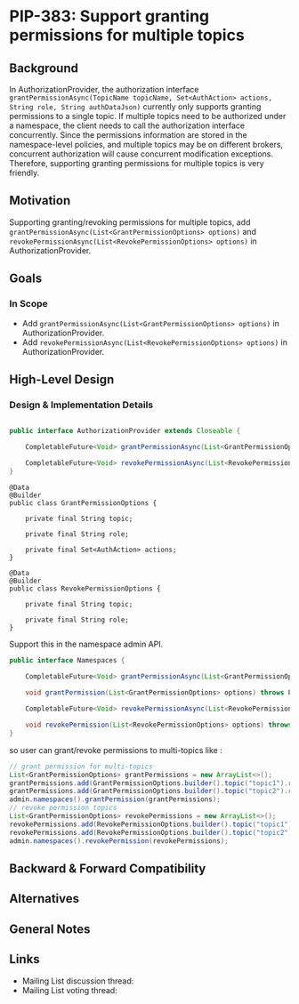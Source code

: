 # PIP-383: Support granting permissions for multiple topics

## Background

In AuthorizationProvider, the authorization interface `grantPermissionAsync(TopicName topicName, Set<AuthAction> actions, String role, String authDataJson)` currently only supports granting permissions to a single topic. 
If multiple topics need to be authorized under a namespace, the client needs to call the authorization interface concurrently. 
Since the permissions information are stored in the namespace-level policies, and multiple topics may be on different brokers, concurrent authorization will cause concurrent modification exceptions. 
Therefore, supporting granting permissions for multiple topics is very friendly.


## Motivation

Supporting granting/revoking permissions for multiple topics, 
add `grantPermissionAsync(List<GrantPermissionOptions> options)` and `revokePermissionAsync(List<RevokePermissionOptions> options)` in AuthorizationProvider.

## Goals

### In Scope

- Add `grantPermissionAsync(List<GrantPermissionOptions> options)` in AuthorizationProvider.
- Add `revokePermissionAsync(List<RevokePermissionOptions> options)` in AuthorizationProvider.

## High-Level Design

### Design & Implementation Details

```java

public interface AuthorizationProvider extends Closeable {

    CompletableFuture<Void> grantPermissionAsync(List<GrantPermissionOptions> options);

    CompletableFuture<Void> revokePermissionAsync(List<RevokePermissionOptions> options);
}
```

```
@Data
@Builder
public class GrantPermissionOptions {

    private final String topic;
    
    private final String role;

    private final Set<AuthAction> actions;
}

@Data
@Builder
public class RevokePermissionOptions {

    private final String topic;

    private final String role;
}
```

Support this in the namespace admin API.

```java
public interface Namespaces {
    
    CompletableFuture<Void> grantPermissionAsync(List<GrantPermissionOptions> options);

    void grantPermission(List<GrantPermissionOptions> options) throws PulsarAdminException;

    CompletableFuture<Void> revokePermissionAsync(List<RevokePermissionOptions> options);

    void revokePermission(List<RevokePermissionOptions> options) throws PulsarAdminException;
}
```

so user can grant/revoke permissions to multi-topics like :
```java
// grant permission for multi-topics
List<GrantPermissionOptions> grantPermissions = new ArrayList<>();
grantPermissions.add(GrantPermissionOptions.builder().topic("topic1").role("role1").actions(Set.of(AuthAction.produce)).build());
grantPermissions.add(GrantPermissionOptions.builder().topic("topic2").role("role2").actions(Set.of(AuthAction.consume)).build());
admin.namespaces().grantPermission(grantPermissions);
// revoke permission topics
List<GrantPermissionOptions> revokePermissions = new ArrayList<>();
revokePermissions.add(RevokePermissionOptions.builder().topic("topic1").role("role1")).build());
revokePermissions.add(RevokePermissionOptions.builder().topic("topic2").role("role2")).build());
admin.namespaces().revokePermission(revokePermissions);

```

## Backward & Forward Compatibility



## Alternatives

## General Notes

## Links

* Mailing List discussion thread: 
* Mailing List voting thread: 
